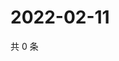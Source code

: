 # 2022-02-11

共 0 条

<!-- BEGIN WEIBO -->
<!-- 最后更新时间 Fri Feb 11 2022 18:12:12 GMT+0800 (China Standard Time) -->

<!-- END WEIBO -->
